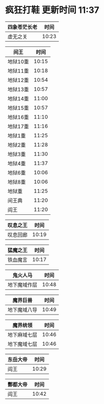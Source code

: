 # 疯狂打鞋 更新时间 11:37

| 四象苍茫长老   | 时间    |
|--------|-------|
| 虚无之关 | 10:23 |

| 间王   | 时间    |
|--------|-------|
| 地狱10重 | 10:15 |
| 地狱11重 | 10:18 |
| 地狱12重 | 10:54 |
| 地狱13重 | 10:57 |
| 地狱14重 | 11:00 |
| 地狱15重 | 10:57 |
| 地狱16重 | 11:10 |
| 地狱17重 | 11:16 |
| 地狱1重 | 11:25 |
| 地狱2重 | 11:28 |
| 地狱3重 | 11:30 |
| 地狱4重 | 11:37 |
| 地狱6重 | 10:06 |
| 地狱8重 | 10:06 |
| 地狱重 | 11:25 |
| 间王典 | 11:20 |
| 阎王 | 11:20 |

| 叹息之王   | 时间    |
|--------|-------|
| 叹息回廊 | 10:19 |

| 猛魔之王   | 时间    |
|--------|-------|
| 铁血魔言 | 10:17 |

| 鬼火人马   | 时间    |
|--------|-------|
| 地下魔域作层 | 10:48 |

| 魔界巨兽   | 时间    |
|--------|-------|
| 地下魔域八导 | 10:49 |

| 魔界统领   | 时间    |
|--------|-------|
| 地下麻域七层 | 10:46 |
| 地下魔域七层 | 10:46 |

| 东岳大帝   | 时间    |
|--------|-------|
| 阎王 | 10:29 |

| 酆都大帝   | 时间    |
|--------|-------|
| 阎王 | 10:42 |